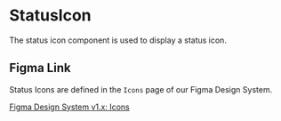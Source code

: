 <script lang="ts" setup>
import { StatusIcon } from '@cypress-design/vue-statusicon'
</script>

# StatusIcon

<DemoWrapper>
	<div class="flex gap-[16px]">
		<StatusIcon status="passed" />
		<StatusIcon status="cancelled" />
		<StatusIcon status="errored" />
		<StatusIcon status="running" />
	</div>
</DemoWrapper>

The status icon component is used to display a status icon.

## Figma Link

Status Icons are defined in the `Icons` page of our Figma Design System.

[Figma Design System v1.x: Icons](https://www.figma.com/file/1WJ3GVQyMV5e7xVxPg3yID/Design-System%2C-v1.x---%40latest?type=design&node-id=969-9732&t=31Ux0Tiv1c3LsT2Q-11)

